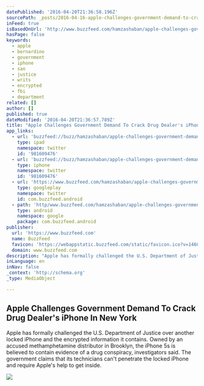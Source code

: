 ```yaml
---
datePublished: '2016-04-20T21:36:58.196Z'
sourcePath: _posts/2016-04-16-apple-challenges-government-demand-to-crack-drug-dealers-ip.md
inFeed: true
isBasedOnUrl: 'http://www.buzzfeed.com/hamzashaban/apple-challenges-government-demand-to-crack-drug-dealers-iph#.lyz519Bpy'
hasPage: false
keywords:
  - apple
  - bernardino
  - government
  - iphone
  - san
  - justice
  - writs
  - encrypted
  - fbi
  - department
related: []
author: []
published: true
dateModified: '2016-04-20T21:36:57.789Z'
title: "Apple Challenges Government Demand To Crack Drug Dealer's iPhone In New York"
app_links:
  - url: 'buzzfeed://buzz/hamzashaban/apple-challenges-government-demand-to-crack-drug-dealers-iph'
    type: ipad
    namespace: twitter
    id: '981609476'
  - url: 'buzzfeed://buzz/hamzashaban/apple-challenges-government-demand-to-crack-drug-dealers-iph'
    type: iphone
    namespace: twitter
    id: '981609476'
  - url: 'https://www.buzzfeed.com/hamzashaban/apple-challenges-government-demand-to-crack-drug-dealers-iph'
    type: googleplay
    namespace: twitter
    id: com.buzzfeed.android
  - path: 'http/www.buzzfeed.com/hamzashaban/apple-challenges-government-demand-to-crack-drug-dealers-iph?utm_source=google&utm_medium=appindex&utm_campaign=appindex'
    type: android
    namespace: google
    package: com.buzzfeed.android
publisher:
  url: 'https://www.buzzfeed.com'
  name: BuzzFeed
  favicon: 'https://webappstatic.buzzfeed.com/static/favicon.ico?v=1460753366'
  domain: www.buzzfeed.com
description: "Apple has formally challenged the U.S. Department of Justice over another locked iPhone and the encrypted information it contains. Owned by an accused methamphetamine distributor in Brooklyn, the iPhone 5s is believed to contain evidence of a drug conspiracy, investigators said. The government claims that its technicians can't penetrate the locked iPhone and require Apple's help to get inside."
inLanguage: en
inNav: false
_context: 'http://schema.org'
_type: MediaObject

---
```

<article style=""><h1>Apple Challenges Government Demand To Crack Drug Dealer's iPhone In New York</h1><p>Apple has formally challenged the U.S. Department of Justice over another locked iPhone and the encrypted information it contains. Owned by an accused methamphetamine distributor in Brooklyn, the iPhone 5s is believed to contain evidence of a drug conspiracy, investigators said. The government claims that its technicians can't penetrate the locked iPhone and require Apple's help to get inside.</p><img src="https://img.buzzfeed.com/buzzfeed-static/static/2016-04/15/17/campaign_images/webdr05/apple-challenges-government-demand-to-crack-drug--2-12401-1460755652-1_dblbig.jpg" /></article>